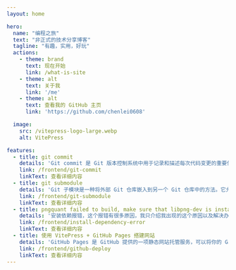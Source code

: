 ```yaml
---
layout: home

hero:
  name: "编程之旅"
  text: "非正式的技术分享博客"
  tagline: "有趣，实用，好玩"
  actions:
    - theme: brand
      text: 现在开始
      link: /what-is-site
    - theme: alt
      text: 关于我
      link: '/me'
    - theme: alt
      text: 查看我的 GitHub 主页
      link: 'https://github.com/chenlei0608'

  image:
    src: /vitepress-logo-large.webp
    alt: VitePress

features:
  - title: git commit
    details: 'Git commit 是 Git 版本控制系统中用于记录和描述每次代码变更的重要信息。它提供了一个清晰的记录，便于团队协作和历史追溯'
    link: /frontend/git-commit
    linkText: 查看详细内容
  - title: git submodule
    details: 'Git 子模块是一种将外部 Git 仓库嵌入到另一个 Git 仓库中的方法。它允许你将一个项目分解为多个独立的仓库，并在主项目中引用这些子模块'
    link: /frontend/git-submodule
    linkText: 查看详细内容
  - title: pngquant failed to build, make sure that libpng-dev is installed
    details: '安装依赖报错，这个报错有很多原因，我只介绍我出现的这个原因以及解决办法'
    link: /frontend/install-dependency-error
    linkText: 查看详细内容
  - title: 使用 VitePress + GitHub Pages 搭建网站
    details: 'GitHub Pages 是 GitHub 提供的一项静态网站托管服务，可以将你的 GitHub 仓库中的内容直接发布为网页。简单易用，特别适合个人博客、项目文档和小型网站'
    link: /frontend/github-deploy
    linkText: 查看详细内容
---
```



<style>
:root {
  --vp-home-hero-name-color: transparent;
  --vp-home-hero-name-background: -webkit-linear-gradient(120deg, #bd34fe 30%, #41d1ff);

  --vp-home-hero-image-background-image: linear-gradient(-45deg, #bd34fe 50%, #47caff 50%);
  --vp-home-hero-image-filter: blur(44px);
}

@media (min-width: 640px) {
  :root {
    --vp-home-hero-image-filter: blur(56px);
  }
}

@media (min-width: 960px) {
  :root {
    --vp-home-hero-image-filter: blur(68px);
  }
}
</style>

